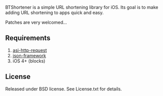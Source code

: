 BTShortener is a simple URL shortening library for iOS. Its goal is to make adding URL shortening to apps quick and easy.

Patches are very welcomed...

Requirements
------------
1. [asi-http-request][asi]
2. [json-framework][jsonframework]
3. iOS 4+ (blocks)

License
------------
Released under BSD license. See License.txt for details.

[asi]: https://github.com/pokeb/asi-http-request
[jsonframework]: https://github.com/stig/json-framework/
